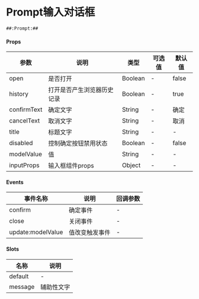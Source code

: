 # Prompt输入对话框

```
##:Prompt:##
```

#### Props
| 参数      | 说明    | 类型      | 可选值       | 默认值   |
|---------- |-------- |---------- |------------- |--------- |
| open     | 是否打开   | Boolean  |   -       |    false    |
| history     | 打开是否产生浏览器历史记录   | Boolean  |   -       |    true    |
| confirmText     | 确定文字   | String  |   -       |    确定    |
| cancelText     | 取消文字   | String  |   -       |    取消    |
| title     | 标题文字   | String  |   -       |    -    |
| disabled     | 控制确定按钮禁用状态   | Boolean  |   -       |    false    |
| modelValue     | 值   | String  |   -       |    -    |
| inputProps     | 输入框组件props   | Object  |   -       |    -    |

#### Events
| 事件名称 | 说明 | 回调参数 |
|---------|--------|---------|
| confirm | 确定事件 | - |
| close | 关闭事件 | - |
| update:modelValue| 值改变触发事件 | - |

#### Slots
| 名称 | 说明 | 
|---------|--------|
| default | - |
| message | 辅助性文字 |